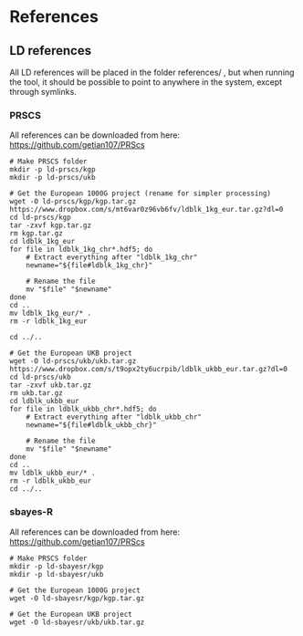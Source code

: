 # References

## LD references
All LD references will be placed in the folder references/ , but when running the tool, it should be possible to point to anywhere in the system, except through symlinks.

### PRSCS
All references can be downloaded from here: https://github.com/getian107/PRScs

```
# Make PRSCS folder
mkdir -p ld-prscs/kgp
mkdir -p ld-prscs/ukb

# Get the European 1000G project (rename for simpler processing)
wget -O ld-prscs/kgp/kgp.tar.gz https://www.dropbox.com/s/mt6var0z96vb6fv/ldblk_1kg_eur.tar.gz?dl=0
cd ld-prscs/kgp
tar -zxvf kgp.tar.gz
rm kgp.tar.gz
cd ldblk_1kg_eur
for file in ldblk_1kg_chr*.hdf5; do
    # Extract everything after "ldblk_1kg_chr"
    newname="${file#ldblk_1kg_chr}"
    
    # Rename the file
    mv "$file" "$newname"
done
cd ..
mv ldblk_1kg_eur/* .
rm -r ldblk_1kg_eur

cd ../..	

# Get the European UKB project
wget -O ld-prscs/ukb/ukb.tar.gz https://www.dropbox.com/s/t9opx2ty6ucrpib/ldblk_ukbb_eur.tar.gz?dl=0
cd ld-prscs/ukb
tar -zxvf ukb.tar.gz
rm ukb.tar.gz
cd ldblk_ukbb_eur
for file in ldblk_ukbb_chr*.hdf5; do
    # Extract everything after "ldblk_ukbb_chr"
    newname="${file#ldblk_ukbb_chr}"
    
    # Rename the file
    mv "$file" "$newname"
done
cd ..
mv ldblk_ukbb_eur/* .
rm -r ldblk_ukbb_eur
cd ../..	
```

### sbayes-R
All references can be downloaded from here: https://github.com/getian107/PRScs

```
# Make PRSCS folder
mkdir -p ld-sbayesr/kgp
mkdir -p ld-sbayesr/ukb

# Get the European 1000G project
wget -O ld-sbayesr/kgp/kgp.tar.gz 

# Get the European UKB project
wget -O ld-sbayesr/ukb/ukb.tar.gz 
```


